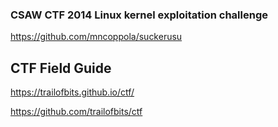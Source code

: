 ###  CSAW CTF 2014 Linux kernel exploitation challenge 
https://github.com/mncoppola/suckerusu

## CTF Field Guide

https://trailofbits.github.io/ctf/

https://github.com/trailofbits/ctf

